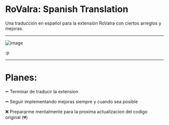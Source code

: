 # RoValra: Spanish Translation
Una traducción en español para la extensión RoValra con ciertos arreglos y mejoras.
___
![image](https://github.com/user-attachments/assets/00fb5d30-863e-40b6-a8b8-2ad1f1ccf34c)



:p
___

# **Planes:**

➖ Terminar de traducir la extension

➖ Seguir implementando mejoras siempre y cuando sea posible

❌ Prepararme mentalmente para la proxima actualizacion del codigo original (💔)
